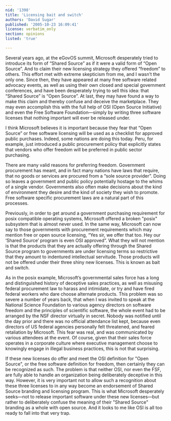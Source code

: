 ```yaml
---
nid: '1398'
title: 'Licensing bait and switch'
authors: 'David Sugar'
published: '2005-10-23 16:09:41'
license: verbatim_only
section: opinions
listed: 'true'

---
```

Several years ago, at the eGovOS summit, Microsoft desperately tried to introduce its form of “Shared Source” as if it were a valid form of “Open Source”. And to claim their new licensing strategy they offered “freedom” to others. This effort met with extreme skepticism from me, and I wasn’t the only one. Since then, they have appeared at many free software related advocacy events, as well as using their own closed and special government conferences, and have been desperately trying to sell this idea: that “Shared Source” is “Open Source”. At last, they may have found a way to make this claim and thereby confuse and deceive the marketplace. They may even accomplish this with the full help of OSI (Open Source Initiative) and even the Free Software Foundation—simply by writing three software licenses that nothing important will ever be released under.

I think Microsoft believes it is important because they fear that “Open Source” or free software licensing will be used as a checklist for approved public purchases. Indeed, some nations are doing this today. Peru, for example, just introduced a public procurement policy that explicitly states that vendors who offer freedom will be preferred in public sector purchasing.

There are many valid reasons for preferring freedom. Government procurement has meant, and in fact many nations have laws that require, that no goods or services are procured from a “sole source provider”. Doing so leaves a government and public policy potentially hostage to the whims of a single vendor. Governments also often make decisions about the kind of environment they desire and the kind of society they wish to promote. Free software specific procurement laws are a natural part of this processes.

Previously, in order to get around a government purchasing requirement for posix compatible operating systems, Microsoft offered a broken "posix" subsystem that is almost never used. In the same way, Microsoft can now say to those governments with procurement requirements which may mention free or open source licensing, “Yes sir, we offer that too. Hey our ‘Shared Source’ program is even OSI approved”. What they will not mention is that the products that they are actually offering through the Shared Source program to governments are under licensing terms so restrictive that they amount to indentured intellectual servitude. Those products will not be offered under their three shiny new licenses. This is known as bait and switch.

As in the posix example, Microsoft’s governmental sales force has a long and distinguished history of deceptive sales practices, as well as misusing federal procurement law to harass and intimidate, or try and have fired federal workers who dare choose alternate products. This problem was so severe a number of years back, that when I was invited to speak at the National Science Foundation to various agency directors on software freedom and the principles of scientific software, the whole event had to be arranged by the NSF director virtually in secret. Nobody was notified until the day prior and there was no official attendance list kept, because even directors of US federal agencies personally felt threatened, and feared retaliation by Microsoft. This fear was real, and was communicated by various attendees at the event. Of course, given that their sales force operates in a corporate culture where executive management choose to knowingly engage in illegal business practices, this is not that surprising.

If these new licenses do offer and meet the OSI definition for "Open Source", or the free software definition for freedom, then certainly they can be recognized as such. The problem is that neither OSI, nor even the FSF, are fully able to handle an organization being deliberately deceptive in this way. However, it is very important not to allow such a recognition about these three licenses to in any way become an endorsement of Shared Source branding and licensing program. This is what Microsoft desperately seeks—not to release important software under these new licenses—but rather to deliberately confuse the meaning of their "Shared Source" branding as a whole with open source. And it looks to me like OSI is all too ready to fall into that very trap.

